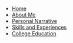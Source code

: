 <nav role="navigation">
<ul class="navabar">
	<li> <a href="/">Home</a></li>
	<li> <a href="/"> About Me</a></li>
 	<li> <a href="/"> Personal Narrative</a></li>
	<li> <a href="/"> Skills and Experiences</a></li>
 	<li> <a href="/"> College Education</a></li>
</ul>
</nav>
